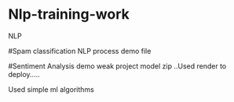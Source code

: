 # Nlp-training-work
NLP   

#Spam classification NLP process demo file


#Sentiment Analysis demo weak project model zip
..Used render to deploy.....

Used simple ml algorithms
